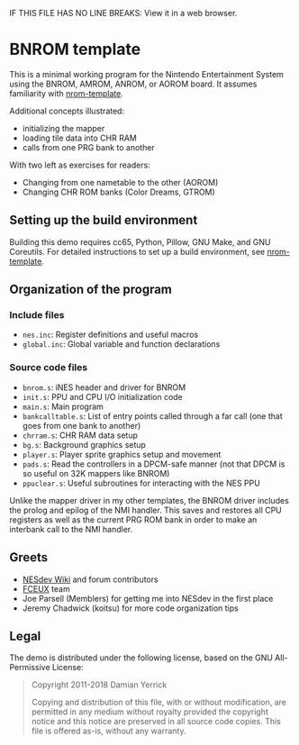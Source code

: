 IF THIS FILE HAS NO LINE BREAKS:  View it in a web browser. 

BNROM template
==============

This is a minimal working program for the Nintendo Entertainment
System using the BNROM, AMROM, ANROM, or AOROM board.  It assumes
familiarity with [nrom-template].

Additional concepts illustrated:

* initializing the mapper
* loading tile data into CHR RAM
* calls from one PRG bank to another

With two left as exercises for readers:

* Changing from one nametable to the other (AOROM)
* Changing CHR ROM banks (Color Dreams, GTROM)

[nrom-template]: https://github.com/pinobatch/nrom-template

Setting up the build environment
--------------------------------
Building this demo requires cc65, Python, Pillow, GNU Make, and GNU
Coreutils.  For detailed instructions to set up a build environment,
see [nrom-template].

Organization of the program
---------------------------

### Include files

* `nes.inc`: Register definitions and useful macros
* `global.inc`: Global variable and function declarations

### Source code files

* `bnrom.s`: iNES header and driver for BNROM
* `init.s`: PPU and CPU I/O initialization code
* `main.s`: Main program
* `bankcalltable.s`: List of entry points called through a far call
  (one that goes from one bank to another)
* `chrram.s`: CHR RAM data setup
* `bg.s`: Background graphics setup
* `player.s`: Player sprite graphics setup and movement
* `pads.s`: Read the controllers in a DPCM-safe manner
  (not that DPCM is so useful on 32K mappers like BNROM)
* `ppuclear.s`: Useful subroutines for interacting with the NES PPU

Unlike the mapper driver in my other templates, the BNROM driver
includes the prolog and epilog of the NMI handler.  This saves and
restores all CPU registers as well as the current PRG ROM bank in
order to make an interbank call to the NMI handler.

Greets
------

* [NESdev Wiki] and forum contributors
* [FCEUX] team
* Joe Parsell (Memblers) for getting me into NESdev in the first place
* Jeremy Chadwick (koitsu) for more code organization tips

[NESdev Wiki]: http://wiki.nesdev.com/
[FCEUX]: http://fceux.com/

Legal
-----
The demo is distributed under the following license, based on the
GNU All-Permissive License:

> Copyright 2011-2018 Damian Yerrick
> 
> Copying and distribution of this file, with or without
> modification, are permitted in any medium without royalty provided
> the copyright notice and this notice are preserved in all source
> code copies.  This file is offered as-is, without any warranty.
